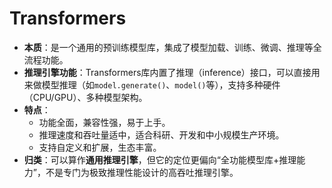# Transformers

- **本质**：是一个通用的预训练模型库，集成了模型加载、训练、微调、推理等全流程功能。
- **推理引擎功能**：Transformers库内置了推理（inference）接口，可以直接用来做模型推理（如`model.generate()`、`model()`等），支持多种硬件（CPU/GPU）、多种模型架构。
- **特点**：  
  - 功能全面，兼容性强，易于上手。
  - 推理速度和吞吐量适中，适合科研、开发和中小规模生产环境。
  - 支持自定义和扩展，生态丰富。
- **归类**：可以算作**通用推理引擎**，但它的定位更偏向“全功能模型库+推理能力”，不是专门为极致推理性能设计的高吞吐推理引擎。
